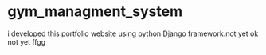 # gym_managment_system
i developed this portfolio website using python Django framework.not yet
ok
not yet
ffgg
